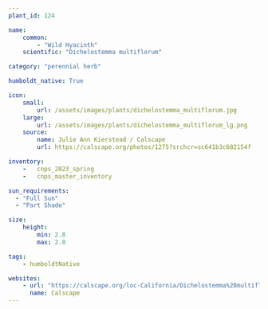 ```yaml
---
plant_id: 124

name: 
    common: 
        - "Wild Hyacinth" 
    scientific: "Dichelostemma multiflorum"  

category: "perennial herb"

humboldt_native: True

icon: 
    small: 
        url: /assets/images/plants/dichelostemma_multiflorum.jpg
    large: 
        url: /assets/images/plants/dichelostemma_multiflorum_lg.png
    source: 
        name: Julie Ann Kierstead / Calscape
        url: https://calscape.org/photos/1275?srchcr=sc641b3c682154f

inventory: 
    -   cnps_2023_spring
    -   cnps_master_inventory

sun_requirements:
  - "Full Sun"
  - "Part Shade"

size:
    height: 
        min: 2.8
        max: 2.8

tags: 
    - humboldtNative

websites:
    - url: "https://calscape.org/loc-California/Dichelostemma%20multiflorum(%20)"
      name: Calscape
---
```


